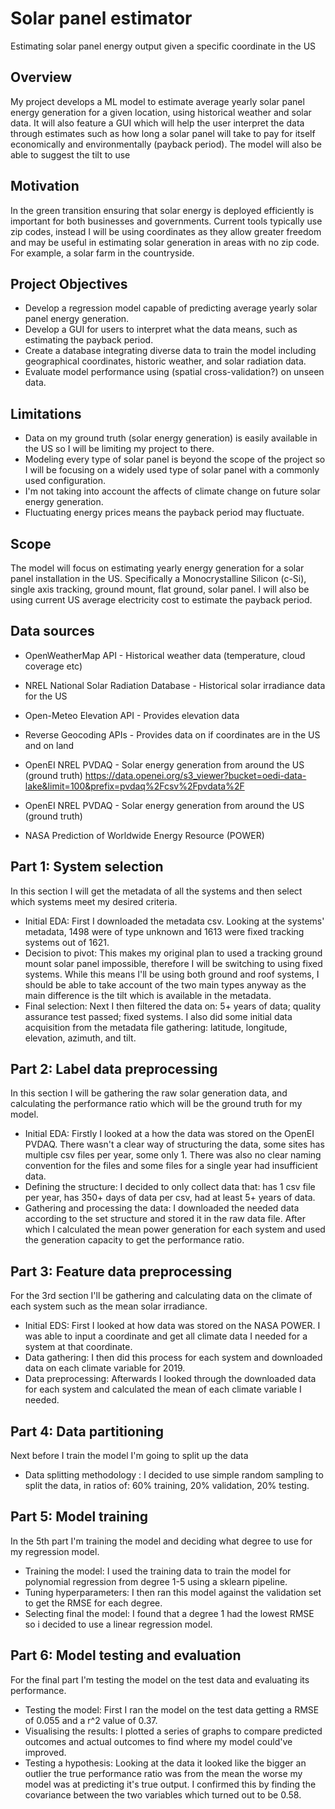 # Solar panel estimator
Estimating solar panel energy output given a specific coordinate in the US

## Overview
My project develops a ML model to estimate average yearly solar panel energy generation for a given location, using historical weather and solar data. It will also feature a GUI which will help the user interpret the data through estimates such as how long a solar panel will take to pay for itself economically and environmentally (payback period). The model will also be able to suggest the tilt to use 

## Motivation
In the green transition ensuring that solar energy is deployed efficiently is important for both businesses and governments. Current tools typically use zip codes, instead I will be using coordinates as they allow greater freedom and may be useful in estimating solar generation in areas with no zip code. For example, a solar farm in the countryside.

## Project Objectives
* Develop a regression model capable of predicting average yearly solar panel energy generation.
* Develop a GUI for users to interpret what the data means, such as estimating the payback period.
* Create a database integrating diverse data to train the model including geographical coordinates, historic weather, and solar radiation data.
* Evaluate model performance using (spatial cross-validation?) on unseen data.

## Limitations
* Data on my ground truth (solar energy generation) is easily available in the US so I will be limiting my project to there.
* Modeling every type of solar panel is beyond the scope of the project so I will be focusing on a widely used type of solar panel with a commonly used configuration.
* I'm not taking into account the affects of climate change on future solar energy generation.
* Fluctuating energy prices means the payback period may fluctuate.

## Scope
The model will focus on estimating yearly energy generation for a solar panel installation in the US. Specifically a Monocrystalline Silicon (c-Si), single axis tracking, ground mount, flat ground, solar panel. I will also be using current US average electricity cost to estimate the payback period.

## Data sources
* OpenWeatherMap API - Historical weather data (temperature, cloud coverage etc)
* NREL National Solar Radiation Database - Historical solar irradiance data for the US
* Open-Meteo Elevation API - Provides elevation data
* Reverse Geocoding APIs - Provides data on if coordinates are in the US and on land
* OpenEI NREL PVDAQ - Solar energy generation from around the US (ground truth)
https://data.openei.org/s3_viewer?bucket=oedi-data-lake&limit=100&prefix=pvdaq%2Fcsv%2Fpvdata%2F

* OpenEI NREL PVDAQ - Solar energy generation from around the US (ground truth)
* NASA Prediction of Worldwide Energy Resource (POWER)

## Part 1: System selection
In this section I will get the metadata of all the systems and then select which systems meet my desired criteria.

* Initial EDA: First I downloaded the metadata csv. Looking at the systems' metadata, 1498 were of type unknown and 1613 were fixed tracking systems out of 1621.
* Decision to pivot: This makes my original plan to used a tracking ground mount solar panel impossible, therefore I will be switching to using fixed systems. While this means I'll be using both ground and roof systems, I should be able to take account of the two main types anyway as the main difference is the tilt which is available in the metadata. 
* Final selection: Next I then filtered the data on: 5+ years of data; quality assurance test passed; fixed systems. I also did some initial data acquisition from the metadata file gathering: latitude, longitude, elevation, azimuth, and tilt.

## Part 2: Label data preprocessing
In this section I will be gathering the raw solar generation data, and calculating the performance ratio which will be the ground truth for my model.

* Initial EDA: Firstly I looked at a how the data was stored on the OpenEI PVDAQ. There wasn't a clear way of structuring the data, some sites has multiple csv files per year, some only 1. There was also no clear naming convention for the files and some files for a single year had insufficient data.
* Defining the structure: I decided to only collect data that: has 1 csv file per year, has 350+ days of data per csv, had at least 5+ years of data.
* Gathering and processing the data: I downloaded the needed data according to the set structure and stored it in the raw data file. After which I calculated the mean power generation for each system and used the generation capacity to get the performance ratio.

## Part 3: Feature data preprocessing
For the 3rd section I'll be gathering and calculating data on the climate of each system such as the mean solar irradiance.

* Initial EDS: First I looked at how data was stored on the NASA POWER. I was able to input a coordinate and get all climate data I needed for a system at that coordinate.
* Data gathering: I then did this process for each system and downloaded data on each climate variable for 2019.
* Data preprocessing: Afterwards I looked through the downloaded data for each system and calculated the mean of each climate variable I needed.

## Part 4: Data partitioning 
Next before I train the model I'm going to split up the data

* Data splitting methodology : I decided to use simple random sampling to split the data, in ratios of: 60% training, 20% validation, 20% testing.

## Part 5: Model training
In the 5th part I'm training the model and deciding what degree to use for my regression model.

* Training the model: I used the training data to train the model for polynomial regression from degree 1-5 using a sklearn pipeline.
* Tuning hyperparameters: I then ran this model against the validation set to get the RMSE for each degree.
* Selecting final the model: I found that a degree 1 had the lowest RMSE so i decided to use a linear regression model.

## Part 6: Model testing and evaluation
For the final part I'm testing the model on the test data and evaluating its performance.

* Testing the model: First I ran the model on the test data getting a RMSE of 0.055 and a r^2 value of 0.37.
* Visualising the results: I plotted a series of graphs to compare predicted outcomes and actual outcomes to find where my model could've improved.
* Testing a hypothesis: Looking at the data it looked like the bigger an outlier the true performance ratio was from the mean the worse my model was at predicting it's true output. I confirmed this by finding the covariance between the two variables which turned out to be 0.58.
